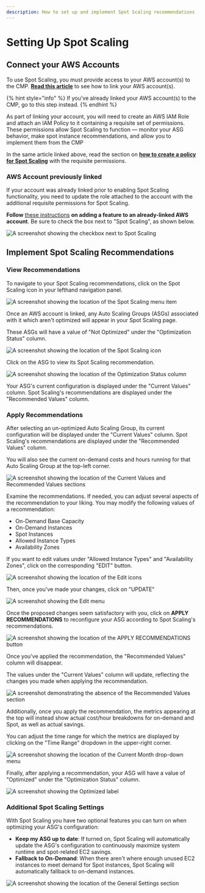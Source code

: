 ```yaml
---
description: How to set up and implement Spot Scaling recommendations
---
```


# Setting Up Spot Scaling

## Connect your AWS Accounts

To use Spot Scaling, you must provide access to your AWS account(s) to the CMP. [**Read this article**](https://help.doit-intl.com/amazon-web-services/add-your-amazon-web-services-iam-role) to see how to link your AWS account(s).

{% hint style="info" %}
If you’ve already linked your AWS account(s) to the CMP, go to this step instead.
{% endhint %}

As part of linking your account, you will need to create an AWS IAM Role and attach an IAM Policy to it containing a requisite set of permissions. These permissions allow Spot Scaling to function — monitor your ASG behavior, make spot instance recommendations, and allow you to implement them from the CMP

In the same article linked above, read the section on [**how to create a policy for Spot Scaling**](https://help.doit-intl.com/amazon-web-services/add-your-amazon-web-services-iam-role#spot-scaling) with the requisite permissions.

### AWS Account previously linked

If your account was already linked prior to enabling Spot Scaling functionality, you need to update the role attached to the account with the additional requisite permissions for Spot Scaling.

**Follow** [these instructions](https://help.doit-intl.com/amazon-web-services/add-your-amazon-web-services-iam-role#adding-a-feature) **on adding a feature to an already-linked AWS account**. Be sure to check the box next to "Spot Scaling", as shown below.

![A screenshot showing the checkbox next to Spot Scaling](<../.gitbook/assets/image (69) (1).png>)

## Implement Spot Scaling Recommendations

### View Recommendations

To navigate to your Spot Scaling recommendations, click on the Spot Scaling icon in your lefthand navigation panel.

![A screenshot showing the location of the Spot Scaling menu item](../.gitbook/assets/cleanshot-2021-06-22-at-13.44.17.jpg)

Once an AWS account is linked, any Auto Scaling Groups (ASGs) associated with it which aren't optimized will appear in your Spot Scaling page.

These ASGs will have a value of "Not Optimized" under the "Optimization Status" column.

![A screenshot showing the location of the Spot Scaling icon](<../.gitbook/assets/CleanShot 2021-11-14 at 15.53.25.jpg>)

Click on the ASG to view its Spot Scaling recommendation.

![A screenshot showing the location of the Optimization Status column](<../.gitbook/assets/CleanShot 2021-11-14 at 15.54.14.jpg>)

Your ASG's current configuration is displayed under the "Current Values" column. Spot Scaling's recommendations are displayed under the "Recommended Values" column.

### Apply Recommendations

After selecting an un-optimized Auto Scaling Group, its current configuration will be displayed under the "Current Values" column. Spot Scaling's recommendations are displayed under the "Recommended Values" column.

You will also see the current on-demand costs and hours running for that Auto Scaling Group at the top-left corner.

![A screenshot showing the location of the Current Values and Recommended
Values sections](<../.gitbook/assets/CleanShot 2021-11-14 at 15.56.38.jpg>)

Examine the recommendations. If needed, you can adjust several aspects of the recommendation to your liking. You may modify the following values of a recommendation:

* On-Demand Base Capacity
* On-Demand Instances
* Spot Instances
* Allowed Instance Types
* Availability Zones

If you want to edit values under "Allowed Instance Types" and "Availability Zones", click on the corresponding "EDIT" button.

![A screenshot showing the location of the Edit icons](<../.gitbook/assets/CleanShot 2021-11-14 at 16.01.59.jpg>)

Then, once you've made your changes, click on "UPDATE"

![A screenshot showing the Edit menu](<../.gitbook/assets/CleanShot 2021-11-14 at 16.01.04.jpg>)

Once the proposed changes seem satisfactory with you, click on **APPLY RECOMMENDATIONS** to reconfigure your ASG according to Spot Scaling's recommendations.

![A screenshot showing the location of the APPLY RECOMMENDATIONS button](<../.gitbook/assets/CleanShot 2021-11-14 at 15.59.19.jpg>)

Once you've applied the recommendation, the "Recommended Values" column will disappear.

The values under the "Current Values" column will update, reflecting the changes you made when applying the recommendation.

![A screenshot demonstrating the absence of the Recommended Values section](<../.gitbook/assets/CleanShot 2021-11-14 at 16.03.49.jpg>)

Additionally, once you apply the recommendation, the metrics appearing at the top will instead show actual cost/hour breakdowns for on-demand and Spot, as well as actual savings.

You can adjust the time range for which the metrics are displayed by clicking on the "Time Range" dropdown in the upper-right corner.

![A screenshot showing the location of the Current Month drop-down menu](<../.gitbook/assets/CleanShot 2021-11-14 at 16.06.25.jpg>)

Finally, after applying a recommendation, your ASG will have a value of "Optimized" under the "Optimization Status" column.

![A screenshot showing the Optimized label](<../.gitbook/assets/CleanShot 2021-11-14 at 16.10.59.jpg>)

### Additional Spot Scaling Settings

With Spot Scaling you have two optional features you can turn on when optimizing your ASG's configuration:

* **Keep my ASG up to date**: If turned on, Spot Scaling will automatically update the ASG's configuration to continuously maximize system runtime and spot-related EC2 savings.
* **Fallback to On-Demand**: When there aren't where enough unused EC2 instances to meet demand for Spot instances, Spot Scaling will automatically fallback to on-demand instances.

![A screenshot showing the location of the General Settings section](<../.gitbook/assets/CleanShot 2021-11-14 at 16.08.40.jpg>)
